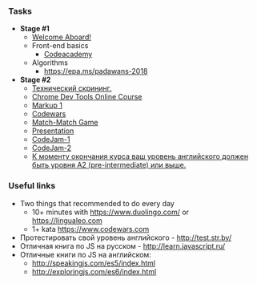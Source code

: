### Tasks

- **Stage #1**
  * [Welcome Aboard!](https://github.com/rolling-scopes-school/tasks/blob/2017-Q3/tasks/welcome-aboard.md)
  * Front-end basics
    * [Codeacademy](https://github.com/rolling-scopes-school/tasks/blob/2017-Q3/tasks/Codecademy_HTML_CSS_Course.md)
  * Algorithms
    * https://epa.ms/padawans-2018
- **Stage #2**
  * [Технический скрининг.](https://github.com/rolling-scopes-school/tasks/blob/2018-Q1/tasks/technical-screening.md)
  * [Chrome Dev Tools Online Course](https://www.codeschool.com/courses/discover-devtools)
  * [Markup 1](https://github.com/rolling-scopes-school/tasks/blob/2018-Q1/tasks/markup-1.md)
  * [Codewars](https://github.com/ymartsevich/tasks/blob/2018-Q1/tasks/codewars.md)
  * [Match-Match Game](https://github.com/rolling-scopes-school/tasks/blob/2018-Q1/tasks/match-match-game.md)
  * [Presentation](https://github.com/rolling-scopes-school/tasks/blob/2018-Q1/tasks/presentation.md)
  * [CodeJam-1](https://github.com/rolling-scopes-school/tasks/blob/2018-Q1/tasks/make.md)
  * [CodeJam-2](https://github.com/rolling-scopes-school/tasks/blob/2018-Q1/tasks/CodeJam-2-notification.md)
  * [К моменту окончания курса ваш уровень английского должен быть уровня A2 (pre-intermediate) или выше.](https://github.com/rolling-scopes-school/tasks/blob/2017-Q3/tasks/english.md)

### Useful links
  * Two things that recommended to do every day
    * 10+ minutes with https://www.duolingo.com/ or https://lingualeo.com
    * 1+ kata https://www.codewars.com
  * Протестировать свой уровень английского - http://test.str.by/
  * Отличная книга по JS на русском - http://learn.javascript.ru/
  * Отличные книги по JS на английском:
     * http://speakingjs.com/es5/index.html
     * http://exploringjs.com/es6/index.html
